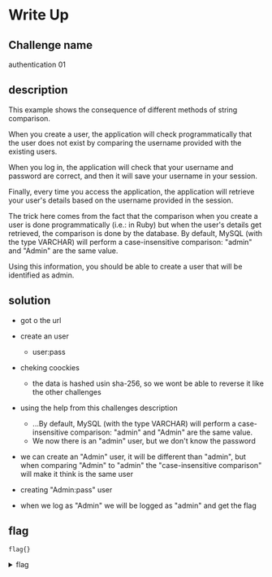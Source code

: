 # Write Up

## Challenge name
authentication 01

## description
This example shows the consequence of different methods of string comparison.

When you create a user, the application will check programmatically that the user does not exist by comparing the username provided with the existing users.

When you log in, the application will check that your username and password are correct, and then it will save your username in your session.

Finally, every time you access the application, the application will retrieve your user's details based on the username provided in the session.

The trick here comes from the fact that the comparison when you create a user is done programmatically (i.e.: in Ruby) but when the user's details get retrieved, the comparison is done by the database. By default, MySQL (with the type VARCHAR) will perform a case-insensitive comparison: "admin" and "Admin" are the same value.

Using this information, you should be able to create a user that will be identified as admin.

## solution
- got o the url
- create an user
  - user:pass
- cheking coockies
  - the data is hashed usin sha-256, so we wont be able to reverse it like the other challenges
- using the help from this challenges description
  - ...By default, MySQL (with the type VARCHAR) will perform a case-insensitive comparison: "admin" and "Admin" are the same value.
  - We now there is an "admin" user, but we don't know the password
- we can create an "Admin" user, it will be different than "admin", but when comparing "Admin" to "admin" the "case-insensitive comparison" will make it think is the same user

- creating "Admin:pass" user
- when we log as "Admin" we will be logged as "admin" and get the flag
 

## flag
```
flag{}
```
<details>
  <summary>flag</summary>

  ```
  long console output here
  ```
</details>